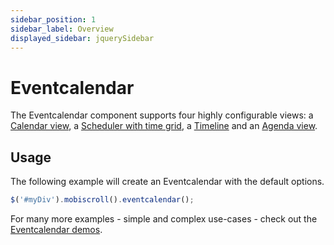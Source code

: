 ```yaml
---
sidebar_position: 1
sidebar_label: Overview
displayed_sidebar: jquerySidebar
---
```


# Eventcalendar

The Eventcalendar component supports four highly configurable views: a [Calendar view](/jquery/eventcalendar/calendar), a [Scheduler with time grid](/jquery/eventcalendar/scheduler), a [Timeline](/jquery/eventcalendar/timeline) and an [Agenda view](/jquery/eventcalendar/agenda).

## Usage

The following example will create an Eventcalendar with the default options.

```js
$('#myDiv').mobiscroll().eventcalendar();
```

For many more examples - simple and complex use-cases - check out the [Eventcalendar demos](https://demo.mobiscroll.com/eventcalendar).